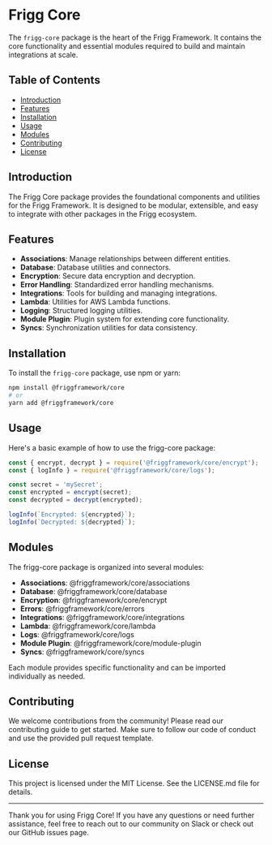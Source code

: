 # Frigg Core

The `frigg-core` package is the heart of the Frigg Framework. It contains the core functionality and essential modules required to build and maintain integrations at scale.

## Table of Contents

- [Introduction](#introduction)
- [Features](#features)
- [Installation](#installation)
- [Usage](#usage)
- [Modules](#modules)
- [Contributing](#contributing)
- [License](#license)

## Introduction

The Frigg Core package provides the foundational components and utilities for the Frigg Framework. It is designed to be modular, extensible, and easy to integrate with other packages in the Frigg ecosystem.

## Features

- **Associations**: Manage relationships between different entities.
- **Database**: Database utilities and connectors.
- **Encryption**: Secure data encryption and decryption.
- **Error Handling**: Standardized error handling mechanisms.
- **Integrations**: Tools for building and managing integrations.
- **Lambda**: Utilities for AWS Lambda functions.
- **Logging**: Structured logging utilities.
- **Module Plugin**: Plugin system for extending core functionality.
- **Syncs**: Synchronization utilities for data consistency.

## Installation

To install the `frigg-core` package, use npm or yarn:

```sh
npm install @friggframework/core
# or
yarn add @friggframework/core
```
## Usage
Here's a basic example of how to use the frigg-core package:
```javascript
const { encrypt, decrypt } = require('@friggframework/core/encrypt');
const { logInfo } = require('@friggframework/core/logs');

const secret = 'mySecret';
const encrypted = encrypt(secret);
const decrypted = decrypt(encrypted);

logInfo(`Encrypted: ${encrypted}`);
logInfo(`Decrypted: ${decrypted}`);
```

## Modules

The frigg-core package is organized into several modules:

- **Associations**: @friggframework/core/associations
- **Database**: @friggframework/core/database
- **Encryption**: @friggframework/core/encrypt
- **Errors**: @friggframework/core/errors
- **Integrations**: @friggframework/core/integrations
- **Lambda**: @friggframework/core/lambda
- **Logs**: @friggframework/core/logs
- **Module Plugin**: @friggframework/core/module-plugin
- **Syncs**: @friggframework/core/syncs


Each module provides specific functionality and can be imported individually as needed.

## Contributing

We welcome contributions from the community! Please read our contributing guide to get started. Make sure to follow our code of conduct and use the provided pull request template.

## License

This project is licensed under the MIT License. See the LICENSE.md file for details.

---
Thank you for using Frigg Core! If you have any questions or need further assistance, feel free to reach out to our community on Slack or check out our GitHub issues page.
